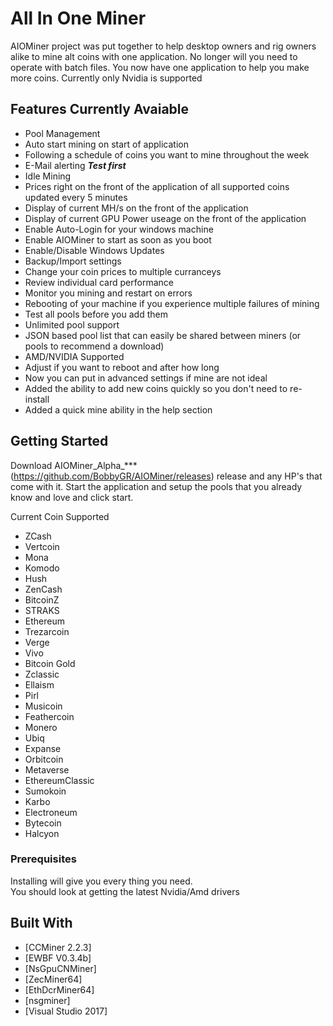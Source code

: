 # All In One Miner

AIOMiner project was put together to help desktop owners and rig owners alike to mine alt coins with one application.  No longer will you
need to operate with batch files.  You now have one application to help you make more coins.  Currently only Nvidia is supported


## Features Currently Avaiable
 - Pool Management
 - Auto start mining on start of application
 - Following a schedule of coins you want to mine throughout the week
 - E-Mail alerting ***Test first***
 - Idle Mining
 - Prices right on the front of the application of all supported coins updated every 5 minutes
 - Display of current MH/s on the front of the application
 - Display of current GPU Power useage on the front of the application
 - Enable Auto-Login for your windows machine
 - Enable AIOMiner to start as soon as you boot 
 - Enable/Disable Windows Updates
 - Backup/Import settings
 - Change your coin prices to multiple curranceys
 - Review individual card performance
 - Monitor you mining and restart on errors
 - Rebooting of your machine if you experience multiple failures of mining
 - Test all pools before you add them
 - Unlimited pool support
 - JSON based pool list that can easily be shared between miners (or pools to recommend a download)
 - AMD/NVIDIA Supported
 - Adjust if you want to reboot and after how long
 - Now you can put in advanced settings if mine are not ideal
 - Added the ability to add new coins quickly so you don't need to re-install
 - Added a quick mine ability in the help section

## Getting Started

Download AIOMiner_Alpha_*** (https://github.com/BobbyGR/AIOMiner/releases) release and any HP's that come with it.  Start the application and setup the pools that you already know and love and 
click start. 

Current Coin Supported
- ZCash  
- Vertcoin
- Mona
- Komodo
- Hush
- ZenCash
- BitcoinZ
- STRAKS
- Ethereum 
- Trezarcoin
- Verge
- Vivo
- Bitcoin Gold
- Zclassic
- Ellaism
- Pirl
- Musicoin
- Feathercoin
- Monero
- Ubiq
- Expanse
- Orbitcoin
- Metaverse
- EthereumClassic
- Sumokoin
- Karbo
- Electroneum
- Bytecoin
- Halcyon


### Prerequisites

Installing will give you every thing you need.  
You should look at getting the latest Nvidia/Amd drivers


## Built With

* [CCMiner 2.2.3]
* [EWBF V0.3.4b]
* [NsGpuCNMiner]
* [ZecMiner64]
* [EthDcrMiner64]
* [nsgminer]
* [Visual Studio 2017]
